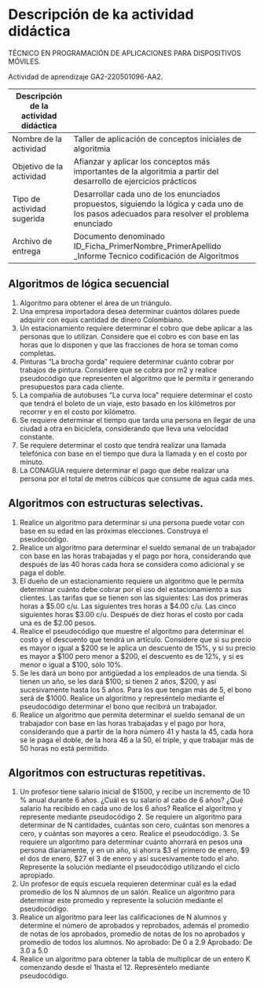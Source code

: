 # Descripción de ka actividad didáctica 
TÉCNICO EN PROGRAMACIÓN DE APLICACIONES PARA DISPOSITIVOS MÓVILES.

Actividad de aprendizaje GA2-220501096-AA2.

| Descripción de la actividad didáctica | |
| --- | --- |
| Nombre de la actividad | Taller de aplicación de conceptos iniciales de algoritmia |
| Objetivo de la actividad | Afianzar y aplicar los conceptos más importantes de la algoritmia a partir del desarrollo de ejercicios prácticos |
| Tipo de actividad sugerida | Desarrollar cada uno de los enunciados propuestos, siguiendo la lógica y cada uno de los pasos adecuados para resolver el problema enunciado |
| Archivo de entrega | Documento denominado ID_Ficha_PrimerNombre_PrimerApellido _Informe Tecnico codificación de Algoritmos |

## Algoritmos de lógica secuencial

1. Algoritmo para obtener el área de un triángulo.
2. Una empresa importadora desea determinar cuántos dólares puede adquirir con equis cantidad de dinero Colombiano.
3. Un estacionamiento requiere determinar el cobro que debe aplicar a las personas que lo utilizan. Considere que el cobro es con base en las horas que lo disponen y que las fracciones de hora se toman como completas.
4. Pinturas “La brocha gorda” requiere determinar cuánto cobrar por trabajos de pintura. Considere que se cobra por m2 y realice pseudocódigo que representen el algoritmo que le permita ir generando presupuestos para cada cliente.
5. La compañía de autobuses “La curva loca” requiere determinar el costo que tendrá el boleto de un viaje, esto basado en los kilómetros por recorrer y en el costo por kilómetro.
6. Se requiere determinar el tiempo que tarda una persona en llegar de una ciudad a otra en bicicleta, considerando que lleva una velocidad constante.
7. Se requiere determinar el costo que tendrá realizar una llamada telefónica con base en el tiempo que dura la llamada y en el costo por minuto.
8. La CONAGUA requiere determinar el pago que debe realizar una persona por el total de metros cúbicos que consume de agua cada mes.

## Algoritmos con estructuras selectivas.

1. Realice un algoritmo para determinar si una persona puede votar con base en su edad en las próximas elecciones. Construya el pseudocódigo.
2. Realice un algoritmo para determinar el sueldo semanal de un trabajador con base en las horas trabajadas y el pago por hora, considerando que después de las 40 horas cada hora se considera como adicional y se paga el doble. 
3. El dueño de un estacionamiento requiere un algoritmo que le permita determinar cuánto debe cobrar por el uso del estacionamiento a sus clientes.
Las tarifas que se tienen son las siguientes:
Las dos primeras horas a $5.00 c/u.
Las siguientes tres horas a $4.00 c/u.
Las cinco siguientes horas $3.00 c/u.
Después de diez horas el costo por cada una es de $2.00 pesos.
4. Realice el pseudocódigo que muestre el algoritmo para determinar el costo y el descuento que tendrá un artículo. Considere que si su precio es mayor o igual a $200 se le aplica un descuento de 15%, y si su precio es mayor a $100 pero menor a $200, el descuento es de 12%, y si es menor o igual a $100, sólo 10%.
5. Se les dará un bono por antigüedad a los empleados de una tienda. Si tienen un año, se les dará $100; si tienen 2 años, $200, y así sucesivamente hasta los 5 años. Para los que tengan más de 5, el bono será de $1000. Realice un algoritmo y represéntelo mediante el pseudocódigo determinar el bono que recibirá un trabajador.
6. Realice un algoritmo que permita determinar el sueldo semanal de un trabajador con base en las horas trabajadas y el pago por hora, considerando que a partir de la hora número 41 y hasta la 45, cada hora se le paga el doble, de la hora 46 a la 50, el triple, y que trabajar más de 50 horas no está permitido.

## Algoritmos con estructuras repetitivas.

1. Un profesor tiene salario inicial de $1500, y recibe un incremento de 10 % anual durante 6 años. ¿Cuál es su salario al cabo de 6 años? ¿Qué salario ha recibido en cada uno de los 6 años? Realice el algoritmo y represente mediante pseudocódigo 2. Se requiere un algoritmo para determinar de N cantidades, cuántas son cero, cuántas son menores a cero, y cuántas son mayores a cero. Realice el pseudocódigo. 3. Se requiere un algoritmo para determinar cuánto ahorrará en pesos una persona diariamente, y en un año, si ahorra $3 el primero de enero, $9 el dos de enero, $27 el 3 de enero y así sucesivamente todo el año. Represente la solución mediante el pseudocódigo utilizando el ciclo apropiado.
2. Un profesor de equis escuela requieren determinar cuál es la edad promedio de los N alumnos de un salón. Realice un algoritmo para determinar este promedio y represente la solución mediante el pseudocódigo.
3. Realice un algoritmo para leer las calificaciones de N alumnos y determine el número de aprobados y reprobados, además el promedio de notas de los aprobados, promedio de notas de los no aprobados y promedio de todos los alumnos.
No aprobado: De 0 a 2.9
Aprobado: De 3.0 a 5.0
1. Realice un algoritmo para obtener la tabla de multiplicar de un entero K comenzando desde el 1hasta el 12. Represéntelo mediante pseudocódigo.